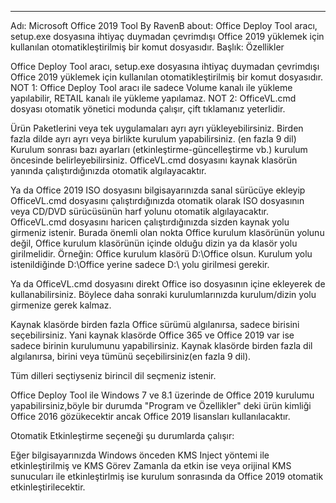 ---
Adı: Microsoft Office 2019 Tool By RavenB
about: Office Deploy Tool aracı, setup.exe dosyasına ihtiyaç duymadan çevrimdışı Office
  2019 yüklemek için kullanılan otomatikleştirilmiş bir komut dosyasıdır.
Başlık: Özellikler

Office Deploy Tool aracı, setup.exe dosyasına ihtiyaç duymadan çevrimdışı Office 2019 yüklemek için kullanılan otomatikleştirilmiş bir komut dosyasıdır. NOT 1: Office Deploy Tool aracı ile sadece Volume kanalı ile yükleme yapılabilir, RETAIL kanalı ile yükleme yapılamaz. NOT 2: OfficeVL.cmd dosyası otomatik yönetici modunda çalışır, çift tıklamanız yeterlidir.


Ürün Paketlerini veya tek uygulamaları ayrı ayrı yükleyebilirsiniz. Birden fazla dilde ayrı ayrı veya birlikte kurulum yapabilirsiniz. (en fazla 9 dil) Kurulum sonrası bazı ayarları (etkinleştirme-güncelleştirme vb.) kurulum öncesinde belirleyebilirsiniz. OfficeVL.cmd dosyasını kaynak klasörün yanında çalıştırdığınızda otomatik algılayacaktır.

Ya da Office 2019 ISO dosyasını bilgisayarınızda sanal sürücüye ekleyip OfficeVL.cmd dosyasını çalıştırdığınızda otomatik olarak ISO dosyasının veya CD/DVD sürücüsünün harf yolunu otomatik algılayacaktır. OfficeVL.cmd dosyasını haricen çalıştırdığınızda sizden kaynak yolu girmeniz istenir. Burada önemli olan nokta Office kurulum klasörünün yolunu değil, Office kurulum klasörünün içinde olduğu dizin ya da klasör yolu girilmelidir. Örneğin: Office kurulum klasörü D:\Office olsun. Kurulum yolu istenildiğinde D:\Office yerine sadece D:\ yolu girilmesi gerekir.

Ya da OfficeVL.cmd dosyasını direkt Office iso dosyasının içine ekleyerek de kullanabilirsiniz. Böylece daha sonraki kurulumlarınızda kurulum/dizin yolu girmenize gerek kalmaz.

Kaynak klasörde birden fazla Office sürümü algılanırsa, sadece birisini seçebilirsiniz. Yani kaynak klasörde Office 365 ve Office 2019 var ise sadece birinin kurulumunu yapabilirsiniz. Kaynak klasörde birden fazla dil algılanırsa, birini veya tümünü seçebilirsiniz(en fazla 9 dil).

Tüm dilleri seçtiyseniz birincil dil seçmeniz istenir.

Office Deploy Tool ile Windows 7 ve 8.1 üzerinde de Office 2019 kurulumu yapabilirsiniz,böyle bir durumda "Program ve Özellikler" deki ürün kimliği Office 2016 gözükecektir ancak Office 2019 lisansları kullanılacaktır.

Otomatik Etkinleştirme seçeneği şu durumlarda çalışır:

Eğer bilgisayarınızda Windows önceden KMS Inject yöntemi ile etkinleştirilmiş ve KMS Görev Zamanla da etkin ise veya orijinal KMS sunucuları ile etkinleştirlmiş ise kurulum sonrasında da Office 2019 otomatik etkinleştirilecektir.
